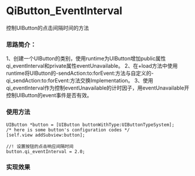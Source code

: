 # QiButton_EventInterval
控制UIButton的点击间隔时间的方法

### 思路简介：
1、创建一个UIButton的类别，使用runtime为UIButton增加public属性qi_eventInterval和private属性eventUnavailable。
2、在+load方法中使用runtime将UIButton的-sendAction:to:forEvent:方法与自定义的-qi_sendAction:to:forEvent:方法交换Implementation。
3、使用qi_eventInterval作为控制eventUnavailable的计时因子，用eventUnavailable开控制UIButton的event事件是否有效。

### 使用方法
```
UIButton *button = [UIButton buttonWithType:UIButtonTypeSystem];
/* here is some button's configuration codes */
[self.view addSubview:button];
    
//! 设置按钮的点击响应间隔时间
button.qi_eventInterval = 2.0;
```

### 实现效果

